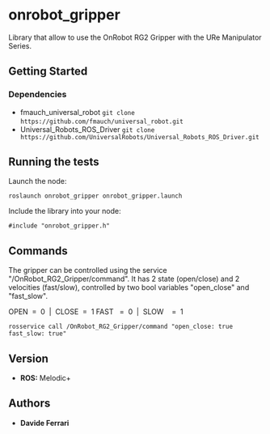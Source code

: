 # onrobot_gripper

Library that allow to use the OnRobot RG2 Gripper with the URe Manipulator Series.

## Getting Started

### Dependencies

 * fmauch_universal_robot
    ```git clone https://github.com/fmauch/universal_robot.git```
&nbsp;
 * Universal_Robots_ROS_Driver
    ```git clone https://github.com/UniversalRobots/Universal_Robots_ROS_Driver.git```

## Running the tests

Launch the node:

```roslaunch onrobot_gripper onrobot_gripper.launch```

Include the library into your node:

```#include "onrobot_gripper.h"```

## Commands

The gripper can be controlled using the service "/OnRobot_RG2_Gripper/command".
It has 2 state (open/close) and 2 velocities (fast/slow), controlled by two bool variables "open_close" and "fast_slow".

OPEN &nbsp;=&nbsp; 0 &nbsp;|&nbsp; CLOSE &nbsp;=&nbsp; 1
FAST &nbsp;&nbsp;=&nbsp; 0 &nbsp;|&nbsp; SLOW &nbsp;&nbsp;&nbsp;=&nbsp; 1

```rosservice call /OnRobot_RG2_Gripper/command "open_close: true fast_slow: true"```

## Version

* **ROS:** Melodic+

## Authors

* **Davide Ferrari**

